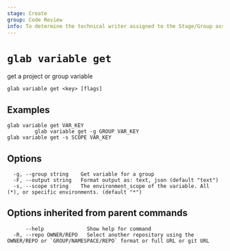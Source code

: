 ```yaml
---
stage: Create
group: Code Review
info: To determine the technical writer assigned to the Stage/Group associated with this page, see https://about.gitlab.com/handbook/product/ux/technical-writing/#assignments
---
```


<!--
This documentation is auto generated by a script.
Please do not edit this file directly. Run `make gen-docs` instead.
-->

# `glab variable get`

get a project or group variable

```plaintext
glab variable get <key> [flags]
```

## Examples

```plaintext
glab variable get VAR_KEY
         glab variable get -g GROUP VAR_KEY
glab variable get -s SCOPE VAR_KEY

```

## Options

```plaintext
  -g, --group string    Get variable for a group
  -F, --output string   Format output as: text, json (default "text")
  -s, --scope string    The environment_scope of the variable. All (*), or specific environments. (default "*")
```

## Options inherited from parent commands

```plaintext
      --help              Show help for command
  -R, --repo OWNER/REPO   Select another repository using the OWNER/REPO or `GROUP/NAMESPACE/REPO` format or full URL or git URL
```
